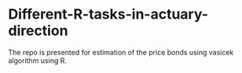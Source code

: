 # Different-R-tasks-in-actuary-direction
The repo is presented for estimation of the price bonds using vasicek algorithm using R. 
